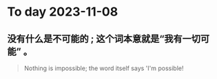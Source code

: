 
# To day 2023-11-08


## 没有什么是不可能的 ; 这个词本意就是“我有一切可能” 。
> Nothing is impossible; the word itself says 'I'm possible!

    